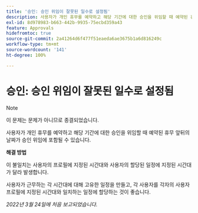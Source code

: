 ```yaml
---
title: '승인: 승인 위임이 잘못된 일수로 설정됨'
description: 사용자가 개인 휴무를 예약하고 해당 기간에 대한 승인을 위임할 때 예약된 휴무 앞뒤의 날짜가 승인 위임에 포함될 수 있습니다.
exl-id: 8d978983-b663-442b-9935-75ecbd359a43
feature: Approvals
hidefromtoc: true
source-git-commit: 2a41264d6f477f51eaeda6ae3675b1a6d816249c
workflow-type: tm+mt
source-wordcount: '141'
ht-degree: 100%

---
```


# 승인: 승인 위임이 잘못된 일수로 설정됨

>[!NOTE]
>
>이 문제는 문제가 아니므로 종결되었습니다.

사용자가 개인 휴무를 예약하고 해당 기간에 대한 승인을 위임할 때 예약된 휴무 앞뒤의 날짜가 승인 위임에 포함될 수 있습니다.

**해결 방법**

이 불일치는 사용자의 프로필에 지정된 시간대와 사용자의 할당된 일정에 지정된 시간대가 달라 발생합니다.

사용자가 근무하는 각 시간대에 대해 고유한 일정을 만들고, 각 사용자를 각자의 사용자 프로필에 지정된 시간대와 일치하는 일정에 할당하는 것이 좋습니다.

_2022년 3월 24일에 처음 보고되었습니다._
